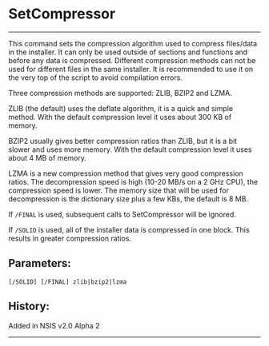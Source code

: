 # SetCompressor

---

This command sets the compression algorithm used to compress files/data in the installer. It can only be used outside of sections and functions and before any data is compressed. Different compression methods can not be used for different files in the same installer. It is recommended to use it on the very top of the script to avoid compilation errors.

Three compression methods are supported: ZLIB, BZIP2 and LZMA.

ZLIB (the default) uses the deflate algorithm, it is a quick and simple method. With the default compression level it uses about 300 KB of memory.

BZIP2 usually gives better compression ratios than ZLIB, but it is a bit slower and uses more memory. With the default compression level it uses about 4 MB of memory.

LZMA is a new compression method that gives very good compression ratios. The decompression speed is high (10-20 MB/s on a 2 GHz CPU), the compression speed is lower. The memory size that will be used for decompression is the dictionary size plus a few KBs, the default is 8 MB.

If `/FINAL` is used, subsequent calls to SetCompressor will be ignored.

If `/SOLID` is used, all of the installer data is compressed in one block. This results in greater compression ratios.

## Parameters:

    [/SOLID] [/FINAL] zlib|bzip2|lzma

## History:

Added in NSIS v2.0 Alpha 2

---
